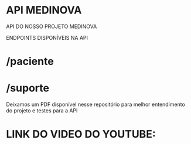 # API MEDINOVA

API DO NOSSO PROJETO MEDINOVA

ENDPOINTS DISPONÍVEIS NA API

# /paciente
# /suporte

Deixamos um PDF disponível nesse repositório para melhor entendimento do projeto e testes para a API

# LINK DO VIDEO DO YOUTUBE: 
